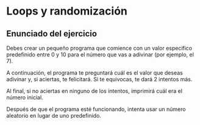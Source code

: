 # Loops y randomización
## Enunciado del ejercicio

Debes crear un pequeño programa que comience con un valor específico predefinido entre 0 y 10 para el número que vas a adivinar (por ejemplo, el 7).

 

A continuación, el programa te preguntará cuál es el valor que deseas adivinar y, si aciertas, te felicitará. Si te equivocas, te dará 2 intentos más.

 

Al final, si no aciertas en ninguno de los intentos, imprimirá cuál era el número inicial.

 

Después de que el programa esté funcionando, intenta usar un número aleatorio en lugar de uno predefinido.
